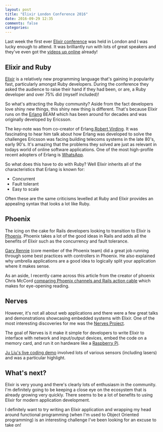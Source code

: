 ```yaml
---
layout: post
title: "Elixir London Conference 2016"
date: 2016-09-29 12:35
comments: false
categories:
---
```


Last week the first ever [Elixir conference](http://www.elixir.london/) was held in London and I was lucky enough to attend. It was brilliantly run with lots of great speakers and they've even got the [videos up online](http://www.elixir.london/#speakers) already!

## Elixir and Ruby

[Elixir](http://elixir-lang.org/) is a relatively new programming language that's gaining in popularity fast, particularly amongst Ruby developers. During the conference they asked the audience to raise their hand if they had been, or are, a Ruby developer and over 75% did (myself included)!

So what's attracting the Ruby community? Aside from the fact developers love shiny new things, this shiny new thing is different. That's because Elixir runs on the [Erlang](http://www.erlang.org/) BEAM which has been around for decades and was originally developed by Ericsson.

The key-note was from co-creator of Erlang,[Robert Virding](http://www.elixir.london/2016/robert-virding). It was fascinating to hear him talk about how Erlang was developed to solve the challenges Ericsson was facing building telecoms systems in the late 80's, early 90's. It's amazing that the problems they solved are just as relevant in todays world of online software applications. One of the most high-profile recent adopters of Erlang is [WhatsApp](https://www.whatsapp.com/).

So what does this have to do with Ruby? Well Elixir inherits all of the characteristics that Erlang is known for:

- Concurrent
- Fault tolerant
- Easy to scale

Often these are the same criticisms levelled at Ruby and Elixir provides an appealing syntax that looks a lot like Ruby.

## Phoenix

The icing on the cake for Rails developers looking to transition to Elixir is [Phoenix](http://www.phoenixframework.org/). Phoenix takes a lot of the good ideas in Rails and adds all the benefits of Elixir such as the concurrency and fault tolerance.

[Gary Rennie](http://www.elixir.london/2016/gary-rennie) (core member of the Phoenix team) did a great job running through some best practices with controllers in Phoenix. He also explained why umbrella applications are a good idea to logically split your application where it makes sense.

As an aside, I recently came across this article from the creator of phoenix Chris McCord [comparing Phoenix channels and Rails action cable](https://dockyard.com/blog/2016/08/09/phoenix-channels-vs-rails-action-cable) which makes for eye-opening reading.

## Nerves

However, it's not all about web applications and there were a few great talks and demonstrations showcasing embedded systems with Elixir. One of the most interesting discoveries for me was the [Nerves Project](http://nerves-project.org/).

The goal of Nerves is it make it simple for developers to write Elixir to interface with network and input/output devices, embed the code on a memory card, and run it on hardware like a [Raspberry Pi](https://www.raspberrypi.org/).

[Ju Liu's live coding demo](http://www.elixir.london/2016/tetiana-dushenkivska) involved lots of various sensors (including lasers) and was a particular highlight.

## What's next?

Elixir is very young and there's clearly lots of enthusiasm in the community. I'm definitely going to be keeping a close eye on the ecosystem that is already growing very quickly. There seems to be a lot of benefits to using Elixir for modern application development.

I definitely want to try writing an Elixir application and wrapping my head around functional programming (when I'm used to Object Oriented programming) is an interesting challenge I've been looking for an excuse to take on!
